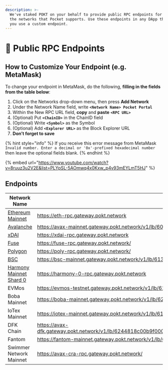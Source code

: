 ```yaml
---
description: >-
  We've staked POKT on your behalf to provide public RPC endpoints for all of
  the networks that Pocket supports. Use these endpoints in any DApp that lets
  you use a custom endpoint.
---
```


# 📡 Public RPC Endpoints

## How to Customize Your Endpoint (e.g. MetaMask)

To change your endpoint in MetaMask, do the following, **filling in the fields from the table below**:

1. Click on the Networks drop-down menu, then press **Add Network**
2. Under the Network Name field, write **`<Network Name> Pocket Portal`**
3. Within the New RPC URL field, **copy** and **paste** **`<RPC URL>`**
4. (Optional) Put **`<ChainID>`** in the ChainID field
5. (Optional) Write **`<Symbol>`** as the Symbol
6. (Optional) Add **`<Explorer URL>`** as the Block Explorer URL
7. **Don’t forget to save**

{% hint style="info" %}
If you receive this error message from MetaMask `Invalid number. Enter a decimal or '0x'-prefixed hexadecimal number` then leave the optional fields blank.
{% endhint %}

{% embed url="https://www.youtube.com/watch?v=8ruuz3u2V2E&list=PLYpSL-5AOmwq4x0Kxw_p4v93mEYLmT5HJ" %}

## Endpoints

| **Network Name**                                        | RPC URL                                                                                                                           | ChainID    | Symbol | Explorer URL                          |
| ------------------------------------------------------- | --------------------------------------------------------------------------------------------------------------------------------- | ---------- | ------ | ------------------------------------- |
| [Ethereum Mainnet](https://youtu.be/8ruuz3u2V2E)        | https://eth-rpc.gateway.pokt.network                                                                                              | 1          | ETH    | https://etherscan.io                  |
| [Avalanche](https://youtu.be/9SNGe2tfmmw)               | https://avax-mainnet.gateway.pokt.network/v1/lb/605238bf6b986eea7cf36d5e/ext/bc/C/rpc                                             | 43114      | AVAX   | https://cchain.explorer.avax.network/ |
| [xDAI](https://youtu.be/9nfL7l6YtkU)                    | https://xdai-rpc.gateway.pokt.network                                                                                             | 100        | xDAI   | https://blockscout.com/poa/xdai       |
| [Fuse](https://youtu.be/sSg8QWgR\_T8)                   | https://fuse-rpc.gateway.pokt.network/                                                                                            | 122        | Fuse   | https://explorer.fuse.io              |
| [Polygon](https://youtu.be/C0jDq20pBYQ)                 | https://poly-rpc.gateway.pokt.network/                                                                                            | 137        | Matic  | https://polygonscan.com               |
| [BSC](https://youtu.be/fLTvtBtOEg0)                     | https://bsc-mainnet.gateway.pokt.network/v1/lb/6136201a7bad1500343e248d                                                           | 56         | BNB    | https://bscscan.com                   |
| [Harmony Mainnet Shard 0](https://youtu.be/w9ZziTu0ROo) | https://harmony-0-rpc.gateway.pokt.network                                                                                        | 1666600000 | ONE    | https://explorer.harmony.one          |
| EVMos                                                   | https://evmos-testnet.gateway.pokt.network/v1/lb/61aabb3495d548003aebfd1c                                                         | 9000       | PHOTON | https://evm.evmos.org/                |
| Boba Mainnet                                            | https://boba-mainnet.gateway.pokt.network/v1/lb/6258298b981a0200395864f0                                                          | 288        | ETH    | https://blockexplorer.boba.network/   |
| IoTex Mainnet                                           | https://iotex-mainnet.gateway.pokt.network/v1/lb/6176f902e19001003499f492                                                         | 4689       | IOTX   | https://iotexscan.io/                 |
| DFK Chain                                               | https://avax-dfk.gateway.pokt.network/v1/lb/6244818c00b9f0003ad1b619/ext/bc/q2aTwKuyzgs8pynF7UXBZCU7DejbZbZ6EUyHr3JQzYgwNPUPi/rpc | 53935      | JEWEL  | https://explorer.dfkchain.com/        |
| Fantom                                                  | https://fantom-mainnet.gateway.pokt.network/v1/lb/6261a8a154c745003bcdb0f8                                                        | 250        | FTM    | https://ftmscan.com                   |
| Swimmer Network Mainnet                                 | https://avax-cra-rpc.gateway.pokt.network/                                                                                        | 73772      | TUS    | https://explorer.swimmer.network/     |
